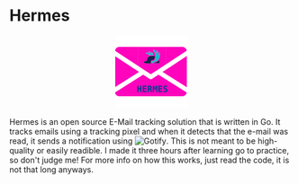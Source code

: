 # Hermes

<p align="center">
  <img width="128" height="128" src="/hermes.png?raw=true">
</p>

Hermes is an open source E-Mail tracking solution that is written in Go. It tracks emails using a tracking pixel and when it detects that the e-mail was read, it sends a notification using ![Gotify](https://github.com/gotify/server). This is not meant to be high-quality or easily readible. I made it three hours after learning go to practice, so don't judge me! For more info on how this works, just read the code, it is not that long anyways. 
